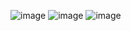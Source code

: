 ![image](https://github.com/user-attachments/assets/73cd74c6-eada-4e04-a06a-2a9db84ce893)
![image](https://github.com/user-attachments/assets/f1bc44cd-1a4d-4903-82fb-147886fcc383)
![image](https://github.com/user-attachments/assets/e79e09ec-8578-4b4a-9912-b981e8ef3de2)


